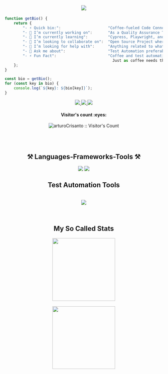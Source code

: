 
<h1 align="center">
    <img src="https://readme-typing-svg.herokuapp.com/?font=Righteous&size=75&center=true&vCenter=true&width=500&height=70&duration=4000&lines=Kumusta+👋;+I'm+Ruz+🐉+!;" />
</h1>

```javascript
function getBio() {
    return {
        "- ⚡ Quick bio:":                     "Coffee-fueled Code Connoisseur: A Tech Enthusiast from the Philippines with a Passion for Test Automation👨🏻‍💻",
        "- 🔭 I’m currently working on":       "As a Quality Assurance Tester in Gaplabs",
        "- 🌱 I’m currently learning":         "Cypress, Playwright, and Next.js --- Sharpening my Test Automation skills (Personal goal)",
        "- 👯 I’m looking to collaborate on":  "Open Source Project where i can Test my Automation",
        "- 🤔 I’m looking for help with":      "Anything related to what I am currently learning 😅",
        "- 💬 Ask me about":                   "Test Automation preferably about Cypress",
        "- ⚡ Fun Fact":                       "Coffee and test automation both thrive on precision.
                                                Just as coffee needs the perfect blend, test automation relies on meticulous scripting for flawless execution"
    };
}

const bio = getBio();
for (const key in bio) {
    console.log(`${key}: ${bio[key]}`);
}
```
<div align="center"> 
  <a href="arturocrisanto1@gmail.com">
    <img src="https://img.shields.io/badge/Gmail-333333?style=for-the-badge&logo=gmail&logoColor=red" />
  </a>
  <a href="https://www.linkedin.com/in/mark-ruzell-maray/" target="_blank">
    <img src="https://img.shields.io/badge/LinkedIn-0077B5?style=for-the-badge&logo=linkedin&logoColor=white" target="_blank" />
  </a>
    <a href="https://www.facebook.com/ruzell2143" target="_blank">
    <img src="https://img.shields.io/badge/Facebook-1877F2?style=for-the-badge&logo=facebook&logoColor=white" target="_blank" />
  </a>
</div>
<h4 align="center">Visitor's count :eyes:</h4>
<p align="center"><img src="https://profile-counter.glitch.me/{arturoCrisanto}/count.svg" alt="arturoCrisanto :: Visitor's Count" /></p>

<br>
<br>

<h2 align="center">⚒️ Languages-Frameworks-Tools ⚒️</h2>

<div align="center">
    <img src="https://skillicons.dev/icons?i=react,next,html,javascript,css,vscode,github,figma,tailwind,git,npm" />
    <img src="https://skillicons.dev/icons?i=nodejs,firebase,mysql,mongodb,postman" />
    <br>
    <h2>Test Automation Tools</h2><br>
    <img src="https://skillicons.dev/icons?i=cypress,gherkin" /><br>
</div>

<br>
<br>

<h2 align="center">My So Called Stats</h2>

<div align="Center">
  <a>
    <img height="200" align="Center" src="https://github-readme-stats.vercel.app/api?username=arturoCrisanto&show_icons=true&theme=gruvbox&rank_icon=github&border_radius=30" />
  </a>
    <br>
    <br>
  <a>
    <img height="200" align="Center" src="https://github-readme-stats.vercel.app/api/top-langs/?username=arturoCrisanto&hide_progress=true_icons=true&theme=gruvbox&border_radius=30&card_width=700" />
  </a>
</div>




